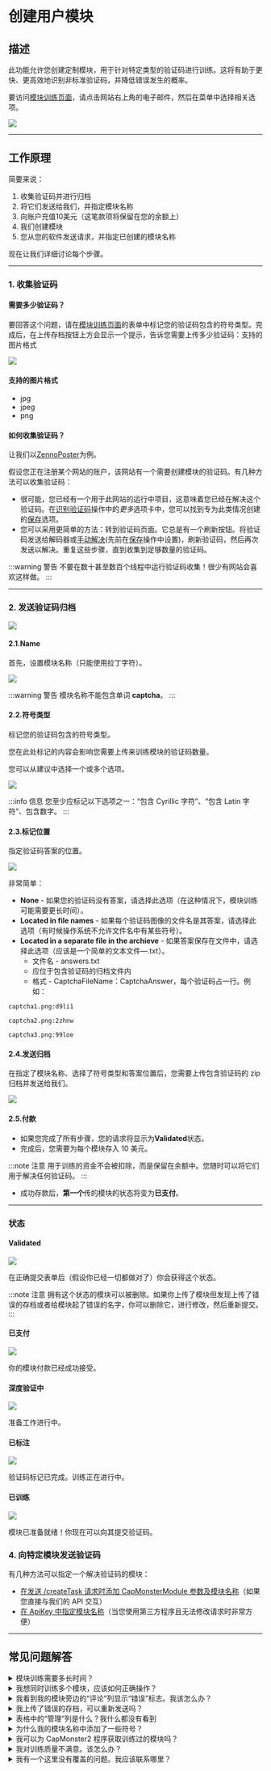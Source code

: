 ﻿# 创建用户模块
## **描述**
此功能允许您创建定制模块，用于针对特定类型的验证码进行训练。这将有助于更快、更高效地识别非标准验证码，并降低错误发生的概率。

要访问[模块训练页面](https://capmonster.cloud/UserModules)，请点击网站右上角的电子邮件，然后在菜单中选择相关选项。

![](834ccbf9-f439-4b1b-8cab-42ed3dbc055c.png)

-----
## **工作原理**
简要来说：

1. 收集验证码并进行归档
1. 将它们发送给我们，并指定模块名称
1. 向账户充值10美元（这笔款项将保留在您的余额上）
1. 我们创建模块
1. 您从您的软件发送请求，并指定已创建的模块名称

现在让我们详细讨论每个步骤。

-----
### **1. 收集验证码**
#### **需要多少验证码？**
要回答这个问题，请在[模块训练页面](https://capmonster.cloud/UserModules)的表单中标记您的验证码包含的符号类型。完成后，在上传存档按钮上方会显示一个提示，告诉您需要上传多少验证码：支持的图片格式

![](module-name.png)
#### **支持的图片格式**
- jpg
- jpeg
- png
#### **如何收集验证码？**
让我们以[ZennoPoster](https://zennolab.atlassian.net/wiki/spaces/EN/pages/924581921/ZennoPoster)为例。

假设您正在注册某个网站的账户，该网站有一个需要创建模块的验证码。有几种方法可以收集验证码：

- 很可能，您已经有一个用于此网站的运行中项目，这意味着您已经在解决这个验证码。在[识别验证码](https://zennolab.atlassian.net/wiki/spaces/EN/pages/924582077/Recognize+captcha)操作中的*更多*选项卡中，您可以找到专为此类情况创建的[保存](https://zennolab.atlassian.net/wiki/spaces/EN/pages/924582077/Recognize+captcha#Saving)选项。
- 您可以采用更简单的方法：转到验证码页面。它总是有一个刷新按钮。将验证码发送给解码器或[手动解决](https://zennolab.atlassian.net/wiki/spaces/EN/pages/924484621/Entering+captchas+manually)(先前在[保存](https://zennolab.atlassian.net/wiki/spaces/EN/pages/924582077/Recognize+captcha#Saving)操作中设置)，刷新验证码，然后再次发送以解决。重复这些步骤，直到收集到足够数量的验证码。

:::warning 警告
不要在数十甚至数百个线程中运行验证码收集！很少有网站会喜欢这样做。
:::

-----
### **2. 发送验证码归档**
![](a2ba29bd-c910-44cf-9979-ceb143633efd.png)
#### **2.1.Name**
首先，设置模块名称（只能使用拉丁字符）。

![](fed2d879-b494-4b60-a13a-036c693d0951.png)

:::warning 警告
模块名称不能包含单词 **captcha**。
:::
#### **2.2.符号类型**
标记您的验证码包含的符号类型。

您在此处标记的内容会影响您需要上传来训练模块的验证码数量。

您可以从建议中选择一个或多个选项。

![](3b39f9e1-d981-41af-842a-a51f4a51a4e0.png)

:::info 信息
您至少应标记以下选项之一：“包含 Cyrillic 字符”、“包含 Latin 字符”、包含数字。
:::
#### **2.3.标记位置**
指定验证码答案的位置。

![](markup-location.png)

非常简单：

- **None** - 如果您的验证码没有答案，请选择此选项（在这种情况下，模块训练可能需要更长时间）。
- **Located in file names** - 如果每个验证码图像的文件名是其答案，请选择此选项（有时候操作系统不允许文件名中有某些符号）。
- **Located in a separate file in the archieve** - 如果答案保存在文件中，请选择此选项（应该是一个简单的文本文件—.txt）。
  - 文件名 - answers.txt
  - 应位于包含验证码的归档文件内
  - 格式 - CaptchaFileName：CaptchaAnswer，每个验证码占一行。例如：
~~~
captcha1.png:d9li1

captcha2.png:2zhnw

captcha3.png:99loe
~~~
#### **2.4.发送归档**
在指定了模块名称、选择了符号类型和答案位置后，您需要上传包含验证码的 zip 归档并发送给我们。

![](archieve.png)
#### **2.5.付款**
- 如果您完成了所有步骤，您的请求将显示为**Validated**状态。
- 完成后，您需要为每个模块存入 10 美元。

:::note 注意
用于训练的资金不会被扣除，而是保留在余额中。您随时可以将它们用于解决任何验证码。
:::

- 成功存款后，**第一个**传的模块的状态将变为**已支付**。
-----
### **状态**
#### **Validated**
![](validated.png)

在正确提交表单后（假设你已经一切都做对了）你会获得这个状态。

:::note 注意
拥有这个状态的模块可以被删除。如果你上传了模块但发现上传了错误的存档或者给模块起了错误的名字，你可以删除它，进行修改，然后重新提交。
:::
#### **已支付**
![](paid.png)

你的模块付款已经成功接受。
#### **深度验证中**
![](ValidatedInDepth.png)

准备工作进行中。
#### **已标注**
![](Annotated.png)

验证码标记已完成。训练正在进行中。
#### **已训练**
![](trained.png)

模块已准备就绪！你现在可以向其提交验证码。
### **4. 向特定模块发送验证码**
有几种方法可以指定一个解决验证码的模块：

- [在发送 /createTask 请求时添加 CapMonsterModule 参数及模块名称](../captchas/image-to-text.md)（如果您直接与我们的 API 交互）
- [在 ApiKey 中指定模块名称](module-name.md)（当您使用第三方程序且无法修改请求时非常方便）
-----
## **常见问题解答**
<details>
<summary>模块训练需要多长时间？</summary>

通常需要一天的时间。

**注意：** 训练只在周一到周五的工作日进行。如果您在周五发送请求，训练将在下周初完成。

</details>

<details>
<summary>我想同时训练多个模块，应该如何正确操作？</summary>

操作很简单：您只需上传验证码存档并支付费用。然后，上传第二个存档并支付费用。对所有存档都重复此步骤。

每个模块的训练需要一天的时间。

</details>

<details>
<summary>我看到我的模块旁边的“评论”列显示“错误”标志。我该怎么办？</summary>

![](Error.png)

不要惊慌！![(wink)](Aspose.Words.aac7548a-0b79-486d-96ce-e145c7faf5a6.015.png)请稍等一会。

如果一天内没有变化，[联系支持团队](https://helpdesk.zennolab.com)，我们一定会帮助您。

</details>

<details>
<summary>我上传了错误的存档，可以重新发送吗？</summary>

如果您尚未支付模块费用且模块状态为**Validated**，您可以删除它。更多信息请参阅**Validated**状态的描述。

</details>

<details>
<summary>表格中的“管理”列是什么？我什么都没有看到</summary>

您将在此列看到“删除”按钮。但这仅适用于状态为**Validated**的模块。

对于其他状态的模块，此列将保持为空白。

</details>

<details>
<summary>为什么我的模块名称中添加了一些符号？</summary>

这是为了使模块名称唯一。某些系统用户可能选择相同的模块名称。为了避免混淆，系统会自动生成并添加随机符号到模块名称中。这样每个用户都可以向自己的模块发送验证码，不会混淆。

</details>

<details>
<summary>我可以为 CapMonster2 程序获取训练过的模块吗？</summary>

不可以。训练过的模块仅在 CapMonster.Cloud 中提供。

</details>

<details>
<summary>我对训练质量不满意。该怎么办？</summary>

[联系我们的支持服务。](https://helpdesk.zennolab.com/)

</details>

<details>
<summary>我有一个这里没有覆盖的问题。我应该联系哪里？</summary>

[联系我们的支持服务。](https://helpdesk.zennolab.com/)

</details>

<!-- ![ref1]模块训练需要多长时间？

通常需要一天的时间。

**注意：** 训练只在周一到周五的工作日进行。如果您在周五发送请求，训练将在下周初完成。-->

<!-- ![ref1]我想同时训练多个模块，应该如何正确操作？

操作很简单：您只需上传验证码存档并支付费用。然后，上传第二个存档并支付费用。对所有存档都重复此步骤。

每个模块的训练需要一天的时间。 -->

<!-- ![ref1]我看到我的模块旁边的“评论”列显示“错误”标志。我该怎么办？

![](Aspose.Words.aac7548a-0b79-486d-96ce-e145c7faf5a6.014.png)

不要惊慌！![(wink)](Aspose.Words.aac7548a-0b79-486d-96ce-e145c7faf5a6.015.png)请稍等一会。

如果一天内没有变化，[联系支持团队](https://helpdesk.zennolab.com/ru)，我们一定会帮助您。-->

<!-- ![ref1]我上传了错误的存档，可以重新发送吗？

如果您尚未支付模块费用且模块状态为**Validated**，您可以删除它。更多信息请参阅**Validated**状态的描述。-->

<!-- ![ref1]表格中的“管理”列是什么？我什么都没有看到。

您将在此列看到“删除”按钮。但这仅适用于状态为**Validated**的模块。

对于其他状态的模块，此列将保持为空白。-->

<!-- ![ref1]为什么我的模块名称中添加了一些符号？

这是为了使模块名称唯一。某些系统用户可能选择相同的模块名称。为了避免混淆，系统会自动生成并添加随机符号到模块名称中。这样每个用户都可以向自己的模块发送验证码，不会混淆。-->

<!-- ![ref1]我可以为 CapMonster2 程序获取训练过的模块吗？

不可以。训练过的模块仅在 CapMonster.Cloud 中提供。-->

<!-- ![ref1]我对训练质量不满意。该怎么办？

[联系我们的支持服务。](https://helpdesk.zennolab.com/ru)

![ref1]我有一个这里没有覆盖的问题。我应该联系哪里？

[联系我们的支持服务。](https://helpdesk.zennolab.com/ru)

[ref1]: Aspose.Words.aac7548a-0b79-486d-96ce-e145c7faf5a6.001.png -->
